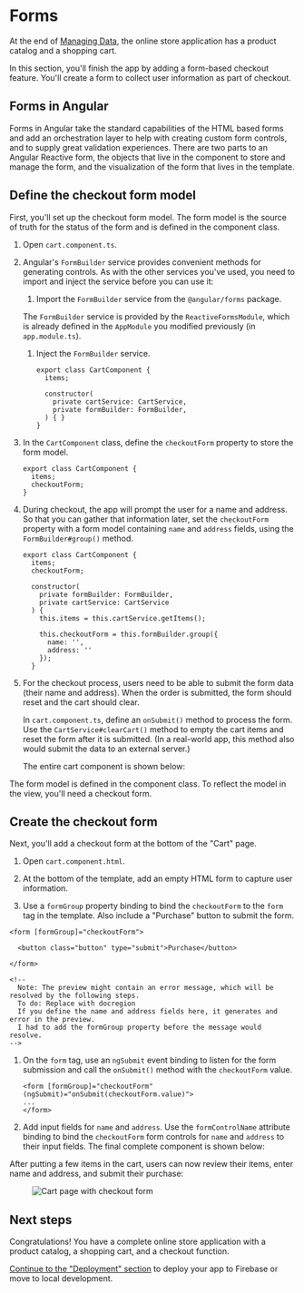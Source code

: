 # Forms

At the end of [Managing Data](getting-started/data "Getting Started: Managing Data"), the online store application has a product catalog and a shopping cart.

In this section, you'll finish the app by adding a form-based checkout feature. You'll create a form to collect user information as part of checkout. 

## Forms in Angular

Forms in Angular take the standard capabilities of the HTML based forms and add an orchestration layer to help with creating custom form controls, and to supply great validation experiences. There are two parts to an Angular Reactive form, the objects that live in the component to store and manage the form, and the visualization of the form that lives in the template.

## Define the checkout form model

First, you'll set up the checkout form model. The form model is the source of truth for the status of the form and is defined in the component class. 

1. Open `cart.component.ts`.

1. Angular's `FormBuilder` service provides convenient methods for generating controls. As with the other services you've used, you need to import and inject the service before you can use it: 

    1. Import the `FormBuilder` service from the `@angular/forms` package.

      <code-example header="src/app/cart/cart.component.ts" path="getting-started/src/app/cart/cart.component.ts" region="imports">
      </code-example>

      The `FormBuilder` service is provided by the `ReactiveFormsModule`, which is already defined in the `AppModule` you modified previously (in `app.module.ts`).

    1. Inject the `FormBuilder` service. 

        ```
        export class CartComponent {
          items;

          constructor(
            private cartService: CartService,
            private formBuilder: FormBuilder,
          ) { }
        }
        ```

        <!-- 
        To do: Replace with docregion  
        -->

1. In the `CartComponent` class, define the `checkoutForm` property to store the form model.

    ```
    export class CartComponent {
      items;
      checkoutForm;
    }
    ```
    <!-- 
      To do: Replace with docregion  
    -->

1. During checkout, the app will prompt the user for a name and address. So that you can gather that information later, set the `checkoutForm` property with a form model containing `name` and `address` fields, using the `FormBuilder#group()` method.

    ```
    export class CartComponent {
      items;
      checkoutForm;

      constructor(
        private formBuilder: FormBuilder,
        private cartService: CartService
      ) {
        this.items = this.cartService.getItems();

        this.checkoutForm = this.formBuilder.group({
          name: '',
          address: ''
        });
      }
    ```
    <!-- 
      To do: Replace with docregion  
    --->

    <!-- 
    The resulting `CartComponent` class should look like this: 

    <code-example header="src/app/cart/cart.component.ts" path="getting-started/src/app/cart/cart.component.ts" region="props-services">
    </code-example>
    -->

1. For the checkout process, users need to be able to submit the form data (their name and address). When the order is submitted, the form should reset and the cart should clear. 

    In `cart.component.ts`, define an `onSubmit()` method to process the form. Use the `CartService#clearCart()` method to empty the cart items and reset the form after it is submitted. (In a real-world app, this method also would submit the data to an external server.) 

    The entire cart component is shown below: 

      <code-example header="src/app/cart/cart.component.ts" path="getting-started/src/app/cart/cart.component.ts">
      </code-example>

The form model is defined in the component class. To reflect the model in the view, you'll need a checkout form.

## Create the checkout form

Next, you'll add a checkout form at the bottom of the "Cart" page. 

1. Open `cart.component.html`.

1. At the bottom of the template, add an empty HTML form to capture user information. 

1. Use a `formGroup` property binding to bind the `checkoutForm` to the `form` tag in the template. Also include a "Purchase" button to submit the form. 

  ```
  <form [formGroup]="checkoutForm">

    <button class="button" type="submit">Purchase</button>  

  </form>
  ```
  
    <!-- 
      Note: The preview might contain an error message, which will be resolved by the following steps. 
      To do: Replace with docregion
      If you define the name and address fields here, it generates and error in the preview. 
      I had to add the formGroup property before the message would resolve. 
    -->

<!--
1. Use a `formGroup` property binding to bind the `checkoutForm` to the `form` tag in the template.

    ```    
    <form [formGroup]="checkoutForm">
    ...
    </form>
    ```

    To do: Replace with docregion
-->

1. On the `form` tag, use an `ngSubmit` event binding to listen for the form submission and call the `onSubmit()` method with the `checkoutForm` value.

    ```    
    <form [formGroup]="checkoutForm" (ngSubmit)="onSubmit(checkoutForm.value)">
    ...
    </form>
    ```

    <!-- 
      To do: Replace with docregion
    -->

1. Add input fields for `name` and `address`.  Use the `formControlName` attribute binding to bind the `checkoutForm` form controls for `name` and `address` to their input fields. The final complete component is shown below: 

    <code-example header="src/app/cart/cart.component.html" path="getting-started/src/app/cart/cart.component.html" region="checkout-form-2">
    </code-example>

After putting a few items in the cart, users can now review their items, enter name and address, and submit their purchase: 

<figure>
  <img src='generated/images/guide/getting-started/cart-with-items-and-form.png' alt="Cart page with checkout form">
</figure>


## Next steps

Congratulations! You have a complete online store application with a product catalog, a shopping cart, and a checkout function.

[Continue to the "Deployment" section](getting-started/deployment "Getting Started: Deployment") to deploy your app to Firebase or move to local development. 

